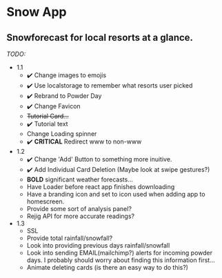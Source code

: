 # Snow App

## Snowforecast for local resorts at a glance.

*TODO:*
* 1.1
    * ✔️ Change images to emojis
    * ✔️ Use localstorage to remember what resorts user picked
    * ✔️ Rebrand to Powder Day
    * ✔️ Change Favicon
    * ~~Tutorial Card...~~
    * ✔️ Tutorial text
    * Change Loading spinner
    * ✔️ **CRITICAL** Redirect www to non-www
* 1.2
    * ✔️ Change 'Add' Button to something more inuitive.
    * ✔️ Add Individual Card Deletion (Maybe look at swipe gestures?)
    * **BOLD** significant weather forecasts...
    * Have Loader before react app finishes downloading
    * Have a branding icon and set to icon used when adding app to homescreen.
    * Provide some sort of analysis panel? 
    * Rejig API for more accurate readings?
* 1.3
    * SSL
    * Provide total rainfall/snowfall?
    * Look into providing previous days rainfall/snowfall
    * Look into sending EMAIL(mailchimp?) alerts for incoming powder days. I probably should worry about finding this information first...
    * Animate deleting cards (is there an easy way to do this?)